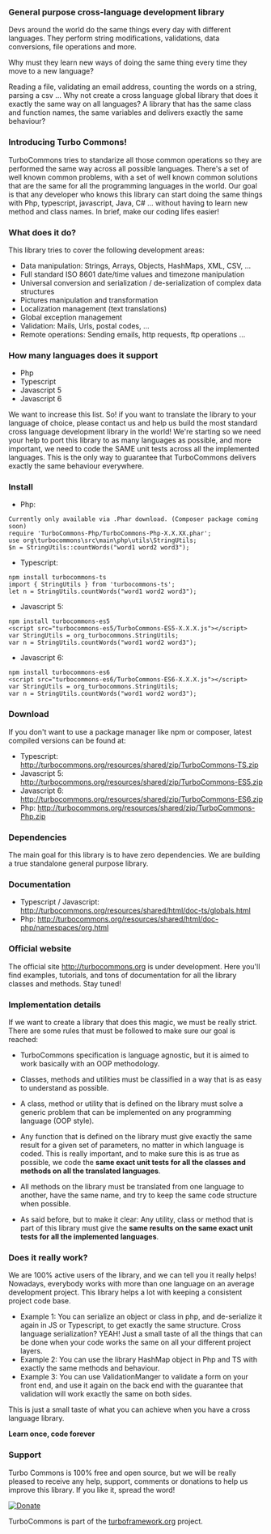 ### General purpose cross-language development library
Devs around the world do the same things every day with different languages. They perform string modifications, validations, data conversions, file operations and more.

Why must they learn new ways of doing the same thing every time they move to a new language?

Reading a file, validating an email address, counting the words on a string, parsing a csv ... Why not create a cross language global library that does it exactly the same way on all languages? A library that has the same class and function names, the same variables and delivers exactly the same behaviour?

### Introducing Turbo Commons!
TurboCommons tries to standarize all those common operations so they are performed the same way across all possible languages. There's a set of well known common problems, with a set of well known common solutions that are the same for all the programming languages in the world. Our goal is that any developer who knows this library can start doing the same things with Php, typescript, javascript, Java, C# ... without having to learn new method and class names. In brief, make our coding lifes easier!

### What does it do?
This library tries to cover the following development areas:
- Data manipulation: Strings, Arrays, Objects, HashMaps, XML, CSV, ...
- Full standard ISO 8601 date/time values and timezone manipulation
- Universal conversion and serialization / de-serialization of complex data structures
- Pictures manipulation and transformation
- Localization management (text translations) 
- Global exception management
- Validation: Mails, Urls, postal codes, ...
- Remote operations: Sending emails, http requests, ftp operations ...

### How many languages does it support

- Php
- Typescript
- Javascript 5
- Javascript 6

We want to increase this list. So! if you want to translate the library to your language of choice, please contact us and help us build the most standard cross language development library in the world! We're starting so we need your help to port this library to as many languages as possible, and more important, we need to code the SAME unit tests across all the implemented languages. This is the only way to guarantee that TurboCommons delivers exactly the same behaviour everywhere.

### Install

- Php:
```
Currently only available via .Phar download. (Composer package coming soon)
require 'TurboCommons-Php/TurboCommons-Php-X.X.XX.phar';
use org\turbocommons\src\main\php\utils\StringUtils;
$n = StringUtils::countWords("word1 word2 word3");
```
- Typescript:
```
npm install turbocommons-ts
import { StringUtils } from 'turbocommons-ts';
let n = StringUtils.countWords("word1 word2 word3");
```
- Javascript 5:
```
npm install turbocommons-es5
<script src="turbocommons-es5/TurboCommons-ES5-X.X.X.js"></script>
var StringUtils = org_turbocommons.StringUtils;
var n = StringUtils.countWords("word1 word2 word3");
```
- Javascript 6:
```
npm install turbocommons-es6
<script src="turbocommons-es6/TurboCommons-ES6-X.X.X.js"></script>
var StringUtils = org_turbocommons.StringUtils;
var n = StringUtils.countWords("word1 word2 word3");
```

### Download
If you don't want to use a package manager like npm or composer, latest compiled versions can be found at:

- Typescript: http://turbocommons.org/resources/shared/zip/TurboCommons-TS.zip
- Javascript 5: http://turbocommons.org/resources/shared/zip/TurboCommons-ES5.zip
- Javascript 6: http://turbocommons.org/resources/shared/zip/TurboCommons-ES6.zip
- Php: http://turbocommons.org/resources/shared/zip/TurboCommons-Php.zip

### Dependencies
The main goal for this library is to have zero dependencies. We are building a true standalone general purpose library.

### Documentation
- Typescript / Javascript: http://turbocommons.org/resources/shared/html/doc-ts/globals.html
- Php: http://turbocommons.org/resources/shared/html/doc-php/namespaces/org.html

### Official website
The official site http://turbocommons.org is under development. Here you'll find examples, tutorials, and tons of documentation for all the library classes and methods. Stay tuned!

### Implementation details
If we want to create a library that does this magic, we must be really strict. There are some rules that must be followed to make sure our goal is reached:

- TurboCommons specification is language agnostic, but it is aimed to work basically with an OOP methodology.

- Classes, methods and utilities must be classified in a way that is as easy to understand as possible.

- A class, method or utility that is defined on the library must solve a generic problem that can be implemented on any programming language (OOP style).

- Any function that is defined on the library must give exactly the same result for a given set of parameters, no matter in which language is coded. This is really important, and to make sure this is as true as possible, we code the **same exact unit tests for all the classes and methods on all the translated languages**.

- All methods on the library must be translated from one language to another, have the same name, and try to keep the same code structure when possible.

- As said before, but to make it clear: Any utility, class or method that is part of this library must give the **same results on the same exact unit tests for all the implemented languages**.

### Does it really work?
We are 100% active users of the library, and we can tell you it really helps! Nowadays, everybody works with more than one language on an average development project. This library helps a lot with keeping a consistent project code base.

- Example 1: You can serialize an object or class in php, and de-serialize it again in JS or Typescript, to get exactly the same structure. Cross language serialization? YEAH! Just a small taste of all the things that can be done when your code works the same on all your different project layers.
- Example 2: You can use the library HashMap object in Php and TS with exactly the same methods and behaviour.
- Example 3: You can use ValidationManger to validate a form on your front end, and use it again on the back end with the guarantee that validation will work exactly the same on both sides.

This is just a small taste of what you can achieve when you have a cross language library.

**Learn once, code forever**

### Support
Turbo Commons is 100% free and open source, but we will be really pleased to receive any help, support, comments or donations to help us improve this library. If you like it, spread the word!

[![Donate](http://turbocommons.org/resources/shared/images/DonateButton.png)](https://www.paypal.com/cgi-bin/webscr?cmd=_donations&business=53MJ6SY66WZZ2&lc=ES&item_name=TurboCommons&no_note=0&cn=A%c3%b1adir%20instrucciones%20especiales%20para%20el%20vendedor%3a&no_shipping=2&currency_code=EUR&bn=PP%2dDonationsBF%3abtn_donateCC_LG%2egif%3aNonHosted)

TurboCommons is part of the [turboframework.org](http://turboframework.org) project.
